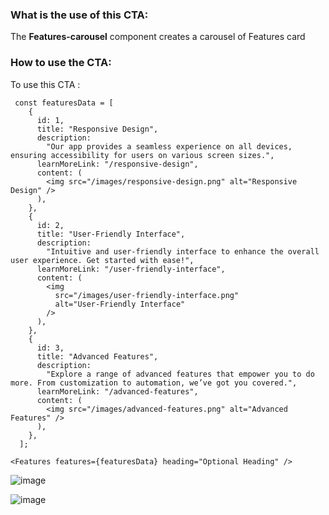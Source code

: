 ### What is the use of this CTA:
The **Features-carousel** component creates a carousel of Features card
### How to use the CTA:
To use this CTA :
```
 const featuresData = [
    {
      id: 1,
      title: "Responsive Design",
      description:
        "Our app provides a seamless experience on all devices, ensuring accessibility for users on various screen sizes.",
      learnMoreLink: "/responsive-design",
      content: (
        <img src="/images/responsive-design.png" alt="Responsive Design" />
      ),
    },
    {
      id: 2,
      title: "User-Friendly Interface",
      description:
        "Intuitive and user-friendly interface to enhance the overall user experience. Get started with ease!",
      learnMoreLink: "/user-friendly-interface",
      content: (
        <img
          src="/images/user-friendly-interface.png"
          alt="User-Friendly Interface"
        />
      ),
    },
    {
      id: 3,
      title: "Advanced Features",
      description:
        "Explore a range of advanced features that empower you to do more. From customization to automation, we’ve got you covered.",
      learnMoreLink: "/advanced-features",
      content: (
        <img src="/images/advanced-features.png" alt="Advanced Features" />
      ),
    },
  ];
```
```
<Features features={featuresData} heading="Optional Heading" />
```

![image](https://github.com/layer5io/docs/assets/74408634/90314c89-6cc0-4170-94ae-81c602f74894)

![image](https://github.com/layer5io/docs/assets/74408634/7553c18e-8719-4bda-aa82-92eb111b99fb)

